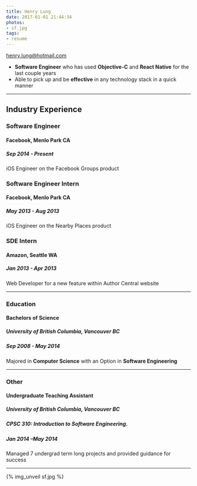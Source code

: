 ```yaml
---
title: Henry Lung
date: 2017-01-01 21:44:34
photos:
- sf.jpg
tags:
- resume
---
```

henry.lung@hotmail.com
<!-- More -->
- **Software Engineer** who has used **Objective-C** and **React Native** for the last couple years
- Able to pick up and be **effective** in any technology stack in a quick manner

---
## Industry Experience
### Software Engineer
#### **Facebook, Menlo Park CA**
##### *Sep 2014 - Present*
iOS Engineer on the Facebook Groups product
&nbsp;
### Software Engineer Intern
#### **Facebook, Menlo Park CA**
##### *May 2013 - Aug 2013*
iOS Engineer on the Nearby Places product
&nbsp;
### SDE Intern
#### **Amazon, Seattle WA**
##### *Jan 2013 - Apr 2013*
Web Developer for a new feature within Author Central website

---
### Education
#### Bachelors of Science
##### **University of British Columbia, Vancouver BC**
##### *Sep 2008 - May 2014*
Majored in **Computer Science** with an Option in **Software Engineering**

---
### Other
#### Undergraduate Teaching Assistant
##### **University of British Columbia, Vancouver BC**
##### **CPSC 310**: Introduction to Software Engineering.  
##### *Jan 2014 –May 2014*
Managed 7 undergrad term long projects and provided guidance for success

---

{% img_unveil sf.jpg %}
